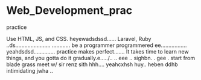 # Web_Development_prac
practice

Use HTML, JS, and CSS.
 heyewadsdssd......
Laravel, Ruby ..ds.......................
............
be a programmer programmered ee.................
 yeahdsdsd..............
practice makes perfect.......
It takes time to learn new things, and you gotta do it gradually.e...../..
..
 eee ..
sighbn.
. gee . start from blade grass meet w/ sir renz
sith
hhh....
yeahcxhsh
huy..
heben
ddhb
intimidating
jwha
..
